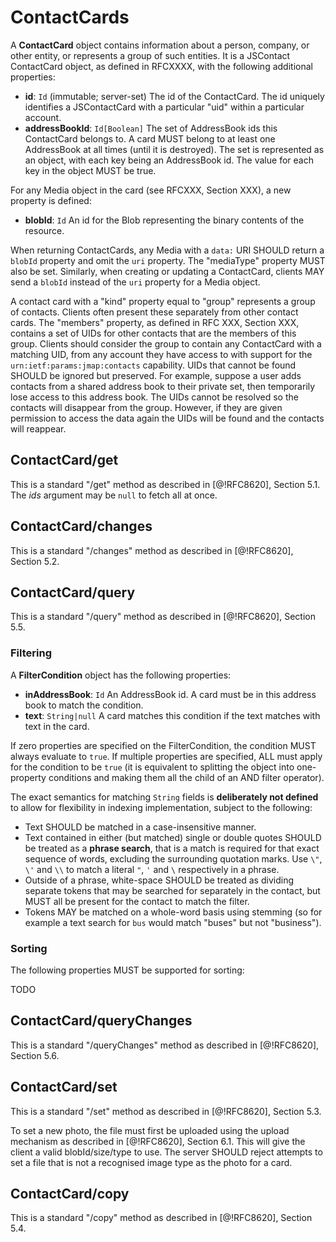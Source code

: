 # ContactCards

A **ContactCard** object contains information about a person, company, or other entity, or represents a group of such entities. It is a JSContact ContactCard object, as defined in RFCXXXX, with the following additional properties:

- **id**: `Id` (immutable; server-set)
  The id of the ContactCard. The id uniquely identifies a JSContactCard with a particular "uid" within a particular account.
- **addressBookId**: `Id[Boolean]`
  The set of AddressBook ids this ContactCard belongs to. A card MUST belong to at least one AddressBook at all times (until it is destroyed). The set is represented as an object, with each key being an AddressBook id. The value for each key in the object MUST be true.

For any Media object in the card (see RFCXXX, Section XXX), a new property is defined:

- **blobId**: `Id`
  An id for the Blob representing the binary contents of the resource.

When returning ContactCards, any Media with a `data:` URI SHOULD return a `blobId` property and omit the `uri` property. The "mediaType" property MUST also be set. Similarly, when creating or updating a ContactCard, clients MAY send a `blobId` instead of the `uri` property for a Media object.

A contact card with a "kind" property equal to "group" represents a group of contacts. Clients often present these separately from other contact cards. The "members" property, as defined in RFC XXX, Section XXX, contains a set of UIDs for other contacts that are the members of this group. Clients should consider the group to contain any ContactCard with a matching UID, from any account they have access to with support for the `urn:ietf:params:jmap:contacts` capability. UIDs that cannot be found SHOULD be
ignored but preserved. For example, suppose a user adds contacts from a shared address book to their private set, then temporarily lose access to this address book. The UIDs cannot be resolved so the contacts will disappear from the group. However, if they are given permission to access the data again the UIDs will be found and the contacts will reappear.

## ContactCard/get

This is a standard "/get" method as described in [@!RFC8620], Section 5.1. The *ids* argument may be `null` to fetch all at once.

## ContactCard/changes

This is a standard "/changes" method as described in [@!RFC8620], Section 5.2.

## ContactCard/query

This is a standard "/query" method as described in [@!RFC8620], Section 5.5.

### Filtering

A **FilterCondition** object has the following properties:

- **inAddressBook**: `Id`
  An AddressBook id. A card must be in this address book to match the condition.
- **text**: `String|null`
  A card matches this condition if the text matches with text in the card.

If zero properties are specified on the FilterCondition, the condition MUST always evaluate to `true`. If multiple properties are specified, ALL must apply for the condition to be `true` (it is equivalent to splitting the object into one-property conditions and making them all the child of an AND filter operator).

The exact semantics for matching `String` fields is **deliberately not defined** to allow for flexibility in indexing implementation, subject to the following:

- Text SHOULD be matched in a case-insensitive manner.
- Text contained in either (but matched) single or double quotes SHOULD be treated as a **phrase search**, that is a match is required for that exact sequence of words, excluding the surrounding quotation marks. Use `\"`, `\'` and `\\` to match a literal `"`, `'` and `\` respectively in a phrase.
- Outside of a phrase, white-space SHOULD be treated as dividing separate tokens that may be searched for separately in the contact, but MUST all be present for the contact to match the filter.
- Tokens MAY be matched on a whole-word basis using stemming (so for example a text search for `bus` would match "buses" but not "business").

### Sorting

The following properties MUST be supported for sorting:

TODO

## ContactCard/queryChanges

This is a standard "/queryChanges" method as described in [@!RFC8620], Section 5.6.

## ContactCard/set

This is a standard "/set" method as described in [@!RFC8620], Section 5.3.

To set a new photo, the file must first be uploaded using the upload mechanism as described in [@!RFC8620], Section 6.1. This will give the client a valid blobId/size/type to use. The server SHOULD reject attempts to set a file that is not a recognised image type as the photo for a card.

## ContactCard/copy

This is a standard "/copy" method as described in [@!RFC8620], Section 5.4.

